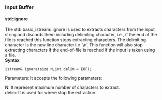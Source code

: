 ### Input Buffer 

#### std::ignore                  
The std::basic_istream::ignore is used to extracts characters from the input string and discards them including delimiting character, i.e.,
if the end of the file is reached this function stops extracting characters. The delimiting character is the new line character i.e ‘\n’.
This function will also stop extracting characters if the end-of-file is reached if the input is taken using a file.        
**Syntax**
```
istream& ignore(size N,int delim = EOF);
```
Parameters: It accepts the following parameters:              
                    

N: It represent maximum number of characters to extract.                   
delim: It is used for where stop the extraction.                     

